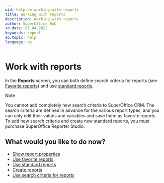 ```yaml
---
uid: help-de-working-with-reports
title: Working with reports
description: Working with reports
author: SuperOffice RnD
so.date: 07.04.2022
keywords: report
so.topic: help
language: de
---
```


# Work with reports

In the **Reports** screen, you can both define search criteria for reports (see [Favorite reports][1]) and use [standard reports][2].

> [!NOTE]
> You cannot add completely new search criteria to SuperOffice CRM. The search criteria are defined in advance for the various report types, and you can only edit their values and variables and save them as favorite reports. To add new search criteria and create new standard reports, you must purchase SuperOffice Reporter Studio.

## What would you like to do now?

* [Show report properties][3]
* [Use favorite reports][1]
* [Use standard reports][2]
* [Create reports][4]
* [Use search criteria for reports][5]

<!-- Referenced links -->
[1]: favorites/index.md
[2]: standard-reports.md
[3]: properties.md
[4]: create.md
[5]: search-criteria/index.md

<!-- Referenced images -->

